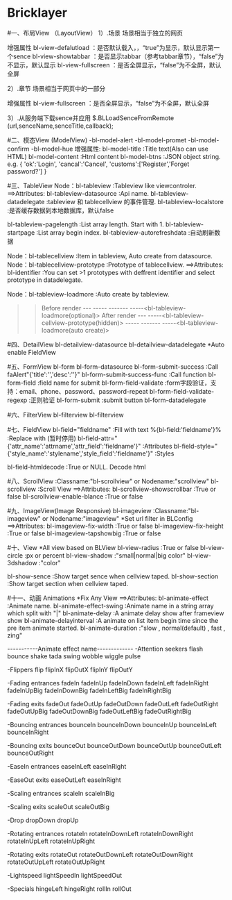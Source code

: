 # Bricklayer


#一、布局View （LayoutView）
1）.场景
场景相当于独立的网页
<sence bl-view-name="唯一识别名" bl-view-title="类似head.title">
</sence>

增强属性
bl-view-defalutload               	：是否默认载入，，“true”为显示，默认显示第一个sence
bl-view-showtabbar                  ：是否显示tabbar（参考tabbar章节），“false”为不显示，默认显示
bl-view-fullscreen                  ：是否全屏显示，“false”为不全屏，默认全屏

2）.章节
场景相当于网页中的一部分
<section bl-view-name="唯一识别名" bl-view-title="类似head.title">
</section>

增强属性
bl-view-fullscreen                  ：是否全屏显示，“false”为不全屏，默认全屏

3）.从服务端下载sence并应用
$.BLLoadSenceFromRemote (url,senceName,senceTitle,callback);

#二、模态View (ModelView)
-bl-model-alert
-bl-model-promet
-bl-model-confirm
-bl-model-hue
<model-alert bl-view-name="唯一识别名" bl-view-title="类似head.title">
</model-alert>
增强属性:
 bl-model-title                		:Title text(Also can use HTML)
 bl-model-content			  	      	:Html content
 bl-model-btns                 		:JSON object string. e.g.
 													{
 														'ok':'Login',
 														'cancal':'Cancel',
 														'customs':['Register','Forget password?']
 													}

#三、TableView 
Node：bl-tableview                     	:Tableview like viewcontroler.
==>Attributes:
 bl-tableview-datasource        		:Api name.
 bl-tableview-datadelegate      		:tableview 和 tablecellview 的事件管理. 
 bl-tableview-localstore        		:是否缓存数据到本地数据库，默认false
 
 bl-tableview-pagelength        		:List array length. Start with 1.
 bl-tableview-startpage				    :List array begin index.
 bl-tableview-autorefreshdata	  	:自动刷新数据
 
 
Node：bl-tablecellview                 	:Item in tableview, Auto create from datasource. 
Node：bl-tablecellview-prototype       	:Prototype of tablecellview.
==>Attributes:
 bl-identifier                  		:You can set >1 prototypes with deffrent identifier and select prototype in datadelegate.

Node：bl-tableview-loadmore            	:Auto create by tableview.

>>Before render
---<bl-tableview>
-----<bl-tableview-loop>
-------<bl-tableview-cellview-prototype>
-----<bl-tableview-loadmore(optional)>
>>After render
---<bl-tableview>
-----<bl-tableview-cellview-prototype(hidden)>
-----<bl-tableview-loop>
-------<bl-tableview-cellview>
-----<bl-tableview-loadmore(auto create)>

#四、DetailView
bl-detailview-datasource
bl-detailview-datadelegate
*Auto enable FieldView

#五、FormView
bl-form
bl-form-datasource
bl-form-submit-success					           :Call faAlert"{'title':'','desc':''}"
bl-form-submit-success-func   			       :Call function
bl-form-field                             :field name for submit
bl-form-field-validate 				           :form字段验证，支持：email、phone、password、password-repeat
bl-form-field-validate-regexp 			       :正则验证
bl-form-submit                            :submit button
bl-form-datadelegate

#六、FilterView
bl-filterview
bl-filterview

#七、FieldView
bl-field="fieldname"											                      	:Fill with text
%{bl-field:'fieldname'}%										                    	:Replace with (暂时停用)
bl-field-attr="{'attr_name':'attrname','attr_field':'fieldname'}"	    	:Attributes
bl-field-style="{'style_name':'stylename','style_field':'fieldname'}"  	:Styles

bl-field-htmldecode             :True or NULL. Decode html

#八、ScrollView 												  :Classname:"bl-scrollview" or Nodename:"scrollview"
bl-scrollview														:Scroll View
==>Attributes:
 bl-scrollview-showscrollbar										:True or false
 bl-scrollview-enable-blance										:True or false

#九、ImageView(Image Responsive)
bl-imageview 														:Classname:"bl-imageview" or Nodename:"imageview"
*Set url filter in BLConfig
==>Attributes:
 bl-imageview-fix-width											:True or false
 bl-imageview-fix-height											:True or false
 bl-imageview-tapshowbig											:True or false

#十、View
*All view based on BLView
bl-view-radius 						:True or false
bl-view-circle 						:px or percent
bl-view-shadow 						:"small|normal|big color" 
bl-view-3dshadow 					:"color"

bl-show-sence                  		:Show target sence when cellview taped.
 bl-show-section                		:Show target section when cellview taped.
 
 
#十一、动画 Animations
*Fix Any View
==>Attributes:
 bl-animate-effect 					:Animate name. 
 bl-animate-effect-swing				:Animate name in a string array which split with "|"
 bl-animate-delay 					:A animate delay show after frameview show
 bl-animate-delayinterval			:A animate on list item begin time since the pre item animate started.
 bl-animate-duration                 :"slow , normal(default) , fast , zing"

-----------Animate effect name-------------
-Attention seekers
flash bounce shake tada swing wobble wiggle pulse

-Flippers
flip flipInX flipOutX flipInY flipOutY

-Fading entrances
fadeIn fadeInUp fadeInDown fadeInLeft fadeInRight fadeInUpBig fadeInDownBig fadeInLeftBig fadeInRightBig

-Fading exits
fadeOut fadeOutUp fadeOutDown fadeOutLeft fadeOutRight fadeOutUpBig fadeOutDownBig fadeOutLeftBig fadeOutRightBig

-Bouncing entrances
bounceIn bounceInDown bounceInUp bounceInLeft bounceInRight

-Bouncing exits
bounceOut bounceOutDown bounceOutUp bounceOutLeft bounceOutRight

-EaseIn entrances
easeInLeft easeInRight

-EaseOut exits
easeOutLeft easeInRight

-Scaling entrances
scaleIn scaleInBig

-Scaling exits
scaleOut scaleOutBig

-Drop
dropDown dropUp

-Rotating entrances
rotateIn rotateInDownLeft rotateInDownRight rotateInUpLeft rotateInUpRight

-Rotating exits
rotateOut rotateOutDownLeft rotateOutDownRight rotateOutUpLeft rotateOutUpRight

-Lightspeed
lightSpeedIn lightSpeedOut

-Specials
hingeLeft hingeRight rollIn rollOut


